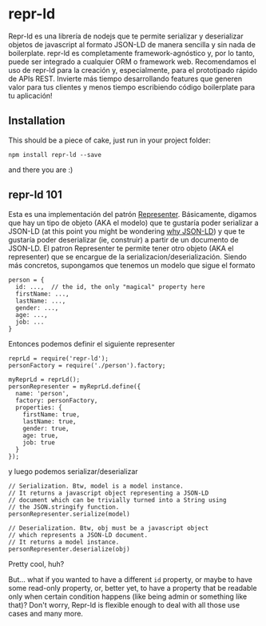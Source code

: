 # repr-ld

Repr-ld es una librería de nodejs que te permite serializar y deserializar objetos de javascript al formato JSON-LD de manera sencilla y sin nada de boilerplate. repr-ld es completamente framework-agnóstico y, por lo tanto, puede ser integrado a cualquier ORM o framework web. Recomendamos el uso de repr-ld para la creación y, especialmente, para el prototipado rápido de APIs REST. Invierte más tiempo desarrollando features que generen valor para tus clientes y menos tiempo escribiendo código boilerplate para tu aplicación!

## Installation

This should be a piece of cake, just run in your project folder:

``npm install repr-ld --save``

and there you are :)

## repr-ld 101

Esta es una implementación del patrón [Representer](http://nicksda.apotomo.de/2011/12/ruby-on-rest-introducing-the-representer-pattern/). Básicamente, digamos que hay un tipo de objeto (AKA el modelo) que te gustaría poder serializar a JSON-LD (at this point you might be wondering [why JSON-LD](#why-json-ld)) y que te gustaría poder deserializar (ie, construir) a partir de un documento de JSON-LD. El patron Representer te permite tener otro objeto (AKA el representer) que se encargue de la serializacion/deserialización. Siendo más concretos, supongamos que tenemos un modelo que sigue el formato 

```
person = {
  id: ...,  // the id, the only "magical" property here
  firstName: ...,
  lastName: ...,
  gender: ...,
  age: ...,
  job: ...
}
```

Entonces podemos definir el siguiente representer

```
reprLd = require('repr-ld');
personFactory = require('./person').factory;

myReprLd = reprLd();
personRepresenter = myReprLd.define({
  name: 'person',
  factory: personFactory,
  properties: {
    firstName: true,
    lastName: true,
    gender: true,
    age: true,
    job: true
  }
});
```

y luego podemos serializar/deserializar

```
// Serialization. Btw, model is a model instance.
// It returns a javascript object representing a JSON-LD
// document which can be trivially turned into a String using
// the JSON.stringify function.
personRepresenter.serialize(model)

// Deserialization. Btw, obj must be a javascript object
// which represents a JSON-LD document.
// It returns a model instance.
personRepresenter.deserialize(obj)
```

Pretty cool, huh?

But... what if you wanted to have a different ``id`` property, or maybe to have some read-only property, or, better yet, to have a property that be readable only when certain condition happens (like being admin or something like that)? Don't worry, Repr-ld is flexible enough to deal with all those use cases and many more.
